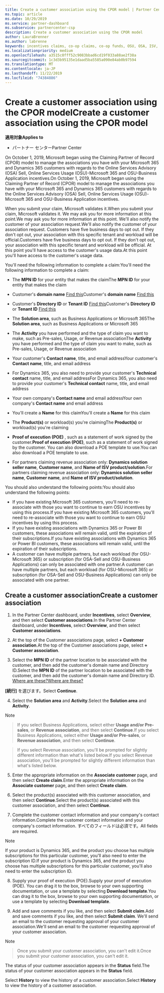 ```yaml
---
title: Create a customer association using the CPOR model | Partner Center
ms.topic: article
ms.date: 10/29/2019
ms.service: partner-dashboard
ms.subservice: partnercenter-csp
description: Create a customer association using the CPOR model
author: LauraBrenner
ms.author: labrenne
keywords: incentives claims, co-op claims, co-op funds, OSU, OSA, ISV, revenue association
ms.localizationpriority: medium
ms.openlocfilehash: a3515c0fff52c9083bbad6cd19f033a88ae2f38a
ms.sourcegitcommit: 1c3d3b95135e1daad5ba5585a090e84ab0b97594
ms.translationtype: MT
ms.contentlocale: ja-JP
ms.lasthandoff: 11/22/2019
ms.locfileid: "74384886"
---
```

# <a name="create-a-customer-association-using-the-cpor-model"></a><span data-ttu-id="afdd7-104">Create a customer association using the CPOR model</span><span class="sxs-lookup"><span data-stu-id="afdd7-104">Create a customer association using the CPOR model</span></span>

<span data-ttu-id="afdd7-105">**適用対象**</span><span class="sxs-lookup"><span data-stu-id="afdd7-105">**Applies to**</span></span>

-  <span data-ttu-id="afdd7-106">パートナー センター</span><span class="sxs-lookup"><span data-stu-id="afdd7-106">Partner Center</span></span>


<span data-ttu-id="afdd7-107">On October 1, 2019, Microsoft began using the Claiming Partner of Record (CPOR) model to manage the associations you have with your Microsoft 365 and Dynamics 365 customers with regards to the Online Services Advisory (OSA) Sell, Online Services Usage (OSU)-Microsoft 365 and OSU-Business Application incentives.</span><span class="sxs-lookup"><span data-stu-id="afdd7-107">On October 1, 2019, Microsoft began using the Claiming Partner of Record (CPOR) model to manage the associations you have with your Microsoft 365 and Dynamics 365 customers with regards to the Online Services Advisory (OSA) Sell, Online Services Usage (OSU)-Microsoft 365 and OSU-Business Application incentives.</span></span>

<span data-ttu-id="afdd7-108">When you submit your claim, Microsoft validates it.</span><span class="sxs-lookup"><span data-stu-id="afdd7-108">When you submit your claim, Microsoft validates it.</span></span> <span data-ttu-id="afdd7-109">We may ask you for more information at this point.</span><span class="sxs-lookup"><span data-stu-id="afdd7-109">We may ask you for more information at this point.</span></span> <span data-ttu-id="afdd7-110">We'll also notify the customer of your association request.</span><span class="sxs-lookup"><span data-stu-id="afdd7-110">We'll also notify the customer of your association request.</span></span> <span data-ttu-id="afdd7-111">Customers have five business days to opt out. If they don't opt out, your association with this specific tenant and workload will be official.</span><span class="sxs-lookup"><span data-stu-id="afdd7-111">Customers have five business days to opt out. If they don't opt out, your association with this specific tenant and workload will be official.</span></span> <span data-ttu-id="afdd7-112">At this point you'll have access to the customer's usage data.</span><span class="sxs-lookup"><span data-stu-id="afdd7-112">At this point you'll have access to the customer's usage data.</span></span> 

<span data-ttu-id="afdd7-113">You'll need the following information to complete a claim:</span><span class="sxs-lookup"><span data-stu-id="afdd7-113">You'll need the following information to complete a claim:</span></span>

- <span data-ttu-id="afdd7-114">The **MPN ID** for your entity that makes the claim</span><span class="sxs-lookup"><span data-stu-id="afdd7-114">The **MPN ID** for your entity that makes the claim</span></span>

- <span data-ttu-id="afdd7-115">Customer's **domain name** [Find this](https://docs.microsoft.com/partner-center/find-customer-domain-name)</span><span class="sxs-lookup"><span data-stu-id="afdd7-115">Customer's **domain name** [Find this](https://docs.microsoft.com/partner-center/find-customer-domain-name)</span></span>

- <span data-ttu-id="afdd7-116">Customer's **Directory ID** or **Tenant ID** [Find this](https://docs.microsoft.com/partner-center/find-customer-domain-name)</span><span class="sxs-lookup"><span data-stu-id="afdd7-116">Customer's **Directory ID** or **Tenant ID** [Find this](https://docs.microsoft.com/partner-center/find-customer-domain-name)</span></span>

- <span data-ttu-id="afdd7-117">The **Solution area**, such as Business Applications or Microsoft 365</span><span class="sxs-lookup"><span data-stu-id="afdd7-117">The **Solution area**, such as Business Applications or Microsoft 365</span></span>

- <span data-ttu-id="afdd7-118">The **Activity** you have performed and the type of claim you want to make, such as Pre-sales, Usage, or Revenue association</span><span class="sxs-lookup"><span data-stu-id="afdd7-118">The **Activity** you have performed and the type of claim you want to make, such as Pre-sales, Usage, or Revenue association</span></span>

- <span data-ttu-id="afdd7-119">Your customer's **Contact name**, title, and email address</span><span class="sxs-lookup"><span data-stu-id="afdd7-119">Your customer's **Contact name**, title, and email address</span></span>

- <span data-ttu-id="afdd7-120">For Dynamics 365, you also need to provide your customer's **Technical contact** name, title, and email address</span><span class="sxs-lookup"><span data-stu-id="afdd7-120">For Dynamics 365, you also need to provide your customer's **Technical contact** name, title, and email address</span></span>

- <span data-ttu-id="afdd7-121">Your own company's **Contact name** and email address</span><span class="sxs-lookup"><span data-stu-id="afdd7-121">Your own company's **Contact name** and email address</span></span>

- <span data-ttu-id="afdd7-122">You'll create a **Name** for this claim</span><span class="sxs-lookup"><span data-stu-id="afdd7-122">You'll create a **Name** for this claim</span></span>

- <span data-ttu-id="afdd7-123">The **Product(s)** or workload(s) you're claiming</span><span class="sxs-lookup"><span data-stu-id="afdd7-123">The **Product(s)** or workload(s) you're claiming</span></span>

- <span data-ttu-id="afdd7-124">**Proof of execution (POE)** , such as a statement of work signed by the customer.</span><span class="sxs-lookup"><span data-stu-id="afdd7-124">**Proof of execution (POE)**, such as a statement of work signed by the customer.</span></span> <span data-ttu-id="afdd7-125">You can also download a POE template to use.</span><span class="sxs-lookup"><span data-stu-id="afdd7-125">You can also download a POE template to use.</span></span>

- <span data-ttu-id="afdd7-126">For partners claiming revenue association only: **Dynamics solution seller name**, **Customer name**, and **Name of ISV product/solution**.</span><span class="sxs-lookup"><span data-stu-id="afdd7-126">For partners claiming revenue association only: **Dynamics solution seller name**, **Customer name**, and **Name of ISV product/solution**.</span></span> 

<span data-ttu-id="afdd7-127">You should also understand the following points:</span><span class="sxs-lookup"><span data-stu-id="afdd7-127">You should also understand the following points:</span></span>
- <span data-ttu-id="afdd7-128">If you have existing Microsoft 365 customers, you'll need to re-associate with those you want to continue to earn OSU incentives by using this process.</span><span class="sxs-lookup"><span data-stu-id="afdd7-128">If you have existing Microsoft 365 customers, you'll need to re-associate with those you want to continue to earn OSU incentives by using this process.</span></span>
- <span data-ttu-id="afdd7-129">If you have existing associations with Dynamics 365 or Power BI customers, these associations will remain valid, until the expiration of their subscriptions.</span><span class="sxs-lookup"><span data-stu-id="afdd7-129">If you have existing associations with Dynamics 365 or Power BI customers, these associations will remain valid, until the expiration of their subscriptions.</span></span>
- <span data-ttu-id="afdd7-130">A customer can have multiple partners, but each workload (for OSU-Microsoft 365) or subscription (for OSA-Sell and OSU-Business Applications) can only be associated with one partner.</span><span class="sxs-lookup"><span data-stu-id="afdd7-130">A customer can have multiple partners, but each workload (for OSU-Microsoft 365) or subscription (for OSA-Sell and OSU-Business Applications) can only be associated with one partner.</span></span>

## <a name="create-a-customer-association"></a><span data-ttu-id="afdd7-131">Create a customer association</span><span class="sxs-lookup"><span data-stu-id="afdd7-131">Create a customer association</span></span>
1.  <span data-ttu-id="afdd7-132">In the Partner Center dashboard, under **Incentives**, select **Overview**, and then select **Customer associations**.</span><span class="sxs-lookup"><span data-stu-id="afdd7-132">In the Partner Center dashboard, under **Incentives**, select **Overview**, and then select **Customer associations**.</span></span> 

2.  <span data-ttu-id="afdd7-133">At the top of the Customer associations page, select **+ Customer association**.</span><span class="sxs-lookup"><span data-stu-id="afdd7-133">At the top of the Customer associations page, select **+ Customer association**.</span></span>

3.  <span data-ttu-id="afdd7-134">Select the **MPN ID** of the partner location to be associated with the customer, and then add the customer's domain name and Directory ID.</span><span class="sxs-lookup"><span data-stu-id="afdd7-134">Select the **MPN ID** of the partner location to be associated with the customer, and then add the customer's domain name and Directory ID.</span></span> [<span data-ttu-id="afdd7-135">Where are these?</span><span class="sxs-lookup"><span data-stu-id="afdd7-135">Where are these?</span></span>](https://docs.microsoft.com/partner-center/find-customer-domain-name)

<span data-ttu-id="afdd7-136">**[続行]** を選びます。</span><span class="sxs-lookup"><span data-stu-id="afdd7-136">Select **Continue**.</span></span>

4.  <span data-ttu-id="afdd7-137">Select the **Solution area** and **Activity**.</span><span class="sxs-lookup"><span data-stu-id="afdd7-137">Select the **Solution area** and **Activity**.</span></span> 

>[!Note]

><span data-ttu-id="afdd7-138">If you select Business Applications, select either **Usage and/or Pre-sales**, or **Revenue association**, and then select **Continue**.</span><span class="sxs-lookup"><span data-stu-id="afdd7-138">If you select Business Applications, select either **Usage and/or Pre-sales**, or **Revenue association**, and then select **Continue**.</span></span> 

><span data-ttu-id="afdd7-139">If you select Revenue association, you'll be prompted for slightly different information than what's listed below.</span><span class="sxs-lookup"><span data-stu-id="afdd7-139">If you select Revenue association, you'll be prompted for slightly different information than what's listed below.</span></span> 

5.  <span data-ttu-id="afdd7-140">Enter the appropriate information on the **Associate customer** page, and then select **Create claim**.</span><span class="sxs-lookup"><span data-stu-id="afdd7-140">Enter the appropriate information on the **Associate customer** page, and then select **Create claim**.</span></span>

6.  <span data-ttu-id="afdd7-141">Select the product(s) associated with this customer association, and then select **Continue**.</span><span class="sxs-lookup"><span data-stu-id="afdd7-141">Select the product(s) associated with this customer association, and then select **Continue**.</span></span>

7.  <span data-ttu-id="afdd7-142">Complete the customer contact information and your company's contact information.</span><span class="sxs-lookup"><span data-stu-id="afdd7-142">Complete the customer contact information and your company's contact information.</span></span> <span data-ttu-id="afdd7-143">すべてのフィールドは必須です。</span><span class="sxs-lookup"><span data-stu-id="afdd7-143">All fields are required.</span></span> 

>[!Note]

<span data-ttu-id="afdd7-144">If your product is Dynamics 365, and the product you choose has multiple subscriptions for this particular customer, you'll also need to enter the subscription ID.</span><span class="sxs-lookup"><span data-stu-id="afdd7-144">If your product is Dynamics 365, and the product you choose has multiple subscriptions for this particular customer, you'll also need to enter the subscription ID.</span></span>

8.  <span data-ttu-id="afdd7-145">Supply your proof of execution (POE).</span><span class="sxs-lookup"><span data-stu-id="afdd7-145">Supply your proof of execution (POE).</span></span> <span data-ttu-id="afdd7-146">You can drag it to the box, browse to your own supporting documentation, or use a template by selecting **Download template**.</span><span class="sxs-lookup"><span data-stu-id="afdd7-146">You can drag it to the box, browse to your own supporting documentation, or use a template by selecting **Download template**.</span></span> 

9.  <span data-ttu-id="afdd7-147">Add and save comments if you like, and then select **Submit claim**.</span><span class="sxs-lookup"><span data-stu-id="afdd7-147">Add and save comments if you like, and then select **Submit claim**.</span></span> <span data-ttu-id="afdd7-148">We'll send an email to the customer requesting approval of your customer association.</span><span class="sxs-lookup"><span data-stu-id="afdd7-148">We'll send an email to the customer requesting approval of your customer association.</span></span> 

>[!NOTE]

><span data-ttu-id="afdd7-149">Once you submit your customer association, you can't edit it.</span><span class="sxs-lookup"><span data-stu-id="afdd7-149">Once you submit your customer association, you can't edit it.</span></span> 

<span data-ttu-id="afdd7-150">The status of your customer association appears in the **Status** field.</span><span class="sxs-lookup"><span data-stu-id="afdd7-150">The status of your customer association appears in the **Status** field.</span></span> 

<span data-ttu-id="afdd7-151">Select **History** to view the history of a customer association.</span><span class="sxs-lookup"><span data-stu-id="afdd7-151">Select **History** to view the history of a customer association.</span></span>
